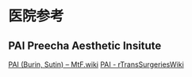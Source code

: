 # 医院参考

## PAI Preecha Aesthetic Insitute

[PAI (Burin, Sutin) – MtF.wiki](https://mtf.wiki/zh-cn/docs/srs/thailand/preecha/)
[PAI - rTransSurgeriesWiki](/https://www.reddit.com/r/TransSurgeriesWiki/wiki/srs/thailand/#wiki_preecha_aesthetic_insitute_.28pai.29)
